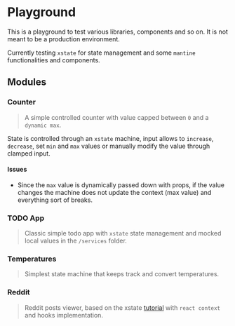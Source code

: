 # Playground

This is a playground to test various libraries, components and so on. It is not meant to be a production environment.

Currently testing `xstate` for state management and some `mantine` functionalities and components.

## Modules

### Counter

> A simple controlled counter with value capped between `0` and a `dynamic max`.

State is controlled through an `xstate` machine, input allows to `increase`, `decrease`, set `min` and `max` values
or manually modify the value through clamped input.

#### Issues
* Since the `max` value is dynamically passed down with props, if the value changes the machine does not update
  the context (max value) and everything sort of breaks.

### TODO App

> Classic simple todo app with `xstate` state management and mocked local values in the `/services` folder.

### Temperatures

> Simplest state machine that keeps track and convert temperatures.

### Reddit

> Reddit posts viewer, based on the xstate [tutorial](https://xstate.js.org/docs/tutorials/reddit.html)
> with `react context` and hooks implementation.


